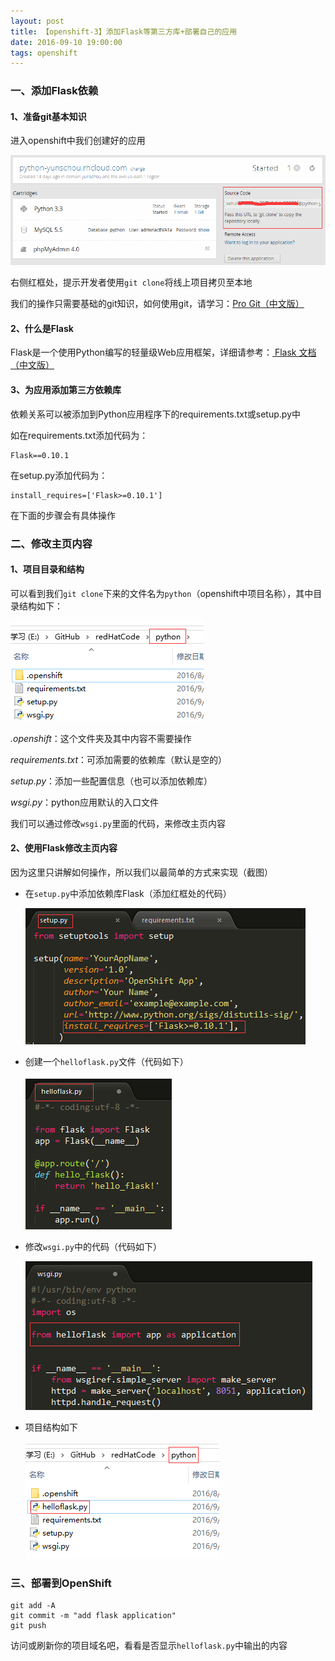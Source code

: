 ```yaml
---
layout: post
title: 【openshift-3】添加Flask等第三方库+部署自己的应用
date: 2016-09-10 19:00:00
tags: openshift
---
```


### 一、添加Flask依赖

#### 1、准备git基本知识

进入openshift中我们创建好的应用

![img](/assets/images/2016/openshift-guide-3-1.png)

右侧红框处，提示开发者使用`git clone`将线上项目拷贝至本地

我们的操作只需要基础的git知识，如何使用git，请学习：[Pro Git（中文版）](http://git.oschina.net/progit/)

#### 2、什么是Flask

Flask是一个使用Python编写的轻量级Web应用框架，详细请参考：[ Flask 文档（中文版）](http://www.pythondoc.com/flask/index.html)

#### 3、为应用添加第三方依赖库

依赖关系可以被添加到Python应用程序下的requirements.txt或setup.py中

如在requirements.txt添加代码为：

```
Flask==0.10.1
```

在setup.py添加代码为：

```
install_requires=['Flask>=0.10.1']
```

在下面的步骤会有具体操作

### 二、修改主页内容

#### 1、项目目录和结构

可以看到我们`git clone`下来的文件名为`python`（openshift中项目名称），其中目录结构如下：

![img](/assets/images/2016/openshift-guide-3-2.png)

*.openshift*：这个文件夹及其中内容不需要操作

*requirements.txt*：可添加需要的依赖库（默认是空的）

*setup.py*：添加一些配置信息（也可以添加依赖库）

*wsgi.py*：python应用默认的入口文件

我们可以通过修改`wsgi.py`里面的代码，来修改主页内容

#### 2、使用Flask修改主页内容

因为这里只讲解如何操作，所以我们以最简单的方式来实现（截图）

* 在`setup.py`中添加依赖库Flask（添加红框处的代码）

  ![img](/assets/images/2016/openshift-guide-3-3.png)

* 创建一个`helloflask.py`文件（代码如下）

  ![img](/assets/images/2016/openshift-guide-3-4.png)

* 修改`wsgi.py`中的代码（代码如下）

  ![img](/assets/images/2016/openshift-guide-3-5.png)

* 项目结构如下

  ![img](/assets/images/2016/openshift-guide-3-6.png)


### 三、部署到OpenShift

```
git add -A
git commit -m "add flask application"
git push
```

访问或刷新你的项目域名吧，看看是否显示`helloflask.py`中输出的内容



